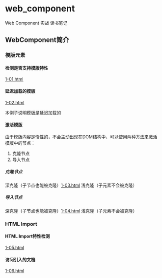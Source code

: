 # web_component
Web Component 实战 读书笔记

## WebComponent简介
### 模版元素
#### 检测是否支持模版特性
 [1-01.html](1-01.html)

#### 延迟加载的模版
 [1-02.html](1-02.html)
 
 本例子说明模版是延迟加载的

#### 激活模版
由于模版内容是惰性的，不会主动出现在DOM结构中，可以使用两种方法来激活模版中的节点：
1. 克隆节点
2. 导入节点

##### 克隆节点
深克隆（子节点也能被克隆）[1-03.html](1-03.html)  浅克隆（子元素不会被克隆）

##### 导入节点
深克隆（子节点也能被克隆）[1-04.html](1-04.html)  浅克隆（子元素不会被克隆）

### HTML Import
#### HTML Import特性检测
[1-05.html](1-05.html)

#### 访问引入的文档
[1-06.html](1-06.html)